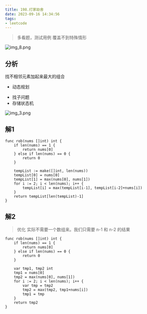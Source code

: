 ```yaml
---
title: 198.打家劫舍
date: 2023-09-16 14:34:56
tags:
- leetcode 
---
```


> 多看题，测试用例 覆盖不到特殊情形

![img_8.png](..%2Fimages%2Fcover%2Fimg_8.png)

## 分析

找不相邻元素加起来最大的组合

- 动态规划
<!--more-->
- 找子问题
- 存储状态机

![img_3.png](..%2Fimages%2Fimg_3.png)

## 解1

```shel
func rob(nums []int) int {
	if len(nums) == 1 {
		return nums[0]
	} else if len(nums) == 0 {
		return 0
	}

	tempList := make([]int, len(nums))
	tempList[0] = nums[0]
	tempList[1] = max(nums[0], nums[1])
	for i := 2; i < len(nums); i++ {
		tempList[i] = max(tempList[i-1], tempList[i-2]+nums[i])
	}
	return tempList[len(tempList)-1]
}
```

## 解2

> 优化 实际不需要一个数组来。我们只需要 n-1 和 n-2 的结果

```shell
func rob(nums []int) int {
	if len(nums) == 1 {
		return nums[0]
	} else if len(nums) == 0 {
		return 0
	}

	var tmp1, tmp2 int
	tmp1 = nums[0]
	tmp2 = max(nums[0], nums[1])
	for i := 2; i < len(nums); i++ {
		var tmp = tmp2
		tmp2 = max(tmp2, tmp1+nums[i])
		tmp1 = tmp
	}
	return tmp2
}
```
